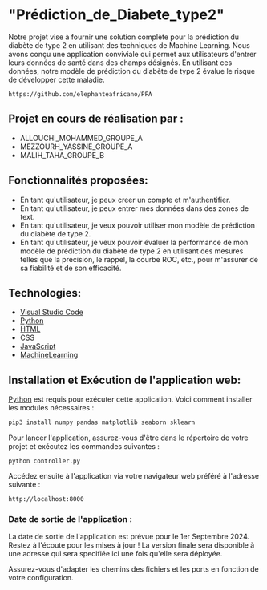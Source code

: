 #        "Prédiction_de_Diabete_type2"

Notre projet vise à fournir une solution complète pour la prédiction du diabète de type 2 en utilisant des techniques de Machine Learning. Nous avons conçu une application conviviale qui permet aux utilisateurs d'entrer leurs données de santé dans des champs désignés. En utilisant ces données, notre modèle de prédiction du diabète de type 2 évalue le risque de développer cette maladie.  

```Lien Git 
https://github.com/elephanteafricano/PFA
```

## Projet en cours de réalisation par :
-  ALLOUCHI_MOHAMMED_GROUPE_A
-  MEZZOURH_YASSINE_GROUPE_A
-  MALIH_TAHA_GROUPE_B

## Fonctionnalités proposées:
- En tant qu'utilisateur, je peux creer un compte et m'authentifier.
- En tant qu'utilisateur, je peux entrer mes données dans des zones de text.
- En tant qu'utilisateur, je veux pouvoir utiliser mon modèle de prédiction du diabète de type 2.
- En tant qu'utilisateur, je veux pouvoir évaluer la performance de mon modèle de prédiction du diabète de type 2 en utilisant des mesures telles que la précision, le rappel,    la courbe ROC, etc., pour m'assurer de sa fiabilité et de son efficacité.

## Technologies:
- [Visual Studio Code](https://code.visualstudio.com/)
- [Python](https://www.python.org/)
- [HTML](https://developer.mozilla.org/fr/docs/Web/HTML)
- [CSS](https://code.visualstudio.com/](https://developer.mozilla.org/fr/docs/Web/CSS))
- [JavaScript](https://developer.mozilla.org/fr/docs/Web/JavaScript)
- [MachineLearning](https://www.oracle.com/ch-fr/artificial-intelligence/machine-learning/what-is-machine-learning/)

 ## Installation et Exécution de l'application web:

 [Python](https://www.python.org/) est requis pour exécuter cette application. Voici comment installer les modules nécessaires :

```Python
pip3 install numpy pandas matplotlib seaborn sklearn
```

Pour lancer l'application, assurez-vous d'être dans le répertoire de votre projet et exécutez les commandes suivantes :

```
python controller.py
```

Accédez ensuite à l'application via votre navigateur web préféré à l'adresse suivante :

```
http://localhost:8000
```
### Date de sortie de l'application :
La date de sortie de l'application est prévue pour le 1er Septembre 2024. Restez à l'écoute pour les mises à jour !
La version finale sera disponible à une adresse qui sera specifiée ici une fois qu'elle sera déployée.

Assurez-vous d'adapter les chemins des fichiers et les ports en fonction de votre configuration.
